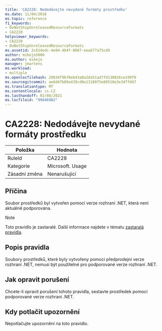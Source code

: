 ```yaml
---
title: 'CA2228: Nedodávejte nevydané formáty prostředku'
ms.date: 11/04/2016
ms.topic: reference
f1_keywords:
- DoNotShipUnreleasedResourceFormats
- CA2228
helpviewer_keywords:
- CA2228
- DoNotShipUnreleasedResourceFormats
ms.assetid: 2c614edc-4e94-4b4f-8067-eea677a75cd9
author: mikejo5000
ms.author: mikejo
manager: jmartens
ms.workload:
- multiple
ms.openlocfilehash: 29034f9b70eb43a8a2da51ad7fd138016ce199f0
ms.sourcegitcommit: ae6d47b09a439cd0e13180f5e89510e3e347fd47
ms.translationtype: MT
ms.contentlocale: cs-CZ
ms.lasthandoff: 02/08/2021
ms.locfileid: "99846982"
---
```

# <a name="ca2228-do-not-ship-unreleased-resource-formats"></a>CA2228: Nedodávejte nevydané formáty prostředku

|Položka|Hodnota|
|-|-|
|RuleId|CA2228|
|Kategorie|Microsoft. Usage|
|Zásadní změna|Nenarušující|

## <a name="cause"></a>Příčina
Soubor prostředků byl vytvořen pomocí verze rozhraní .NET, která není aktuálně podporována.

> [!NOTE]
> Toto pravidlo je zastaralé. Další informace najdete v tématu [zastaralá pravidla](fxcop-unported-deprecated-rules.md).

## <a name="rule-description"></a>Popis pravidla

Soubory prostředků, které byly vytvořeny pomocí předprodejní verze rozhraní .NET, nemusí být použitelné pro podporované verze rozhraní .NET.

## <a name="how-to-fix-violations"></a>Jak opravit porušení

Chcete-li opravit porušení tohoto pravidla, sestavte prostředek pomocí podporované verze rozhraní .NET.

## <a name="when-to-suppress-warnings"></a>Kdy potlačit upozornění

Nepotlačujte upozornění na toto pravidlo.

